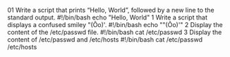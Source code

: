 01 Write a script that prints “Hello, World”, followed by a new line to the standard output.
#!/bin/bash
echo "Hello, World"
1 Write a script that displays a confused smiley "(Ôo)'.
#!/bin/bash
echo "\"(Ôo)'"
2 Display the content of the /etc/passwd file.
#!/bin/bash
cat /etc/passwd
3 Display the content of /etc/passwd and /etc/hosts
#!/bin/bash
cat /etc/passwd /etc/hosts